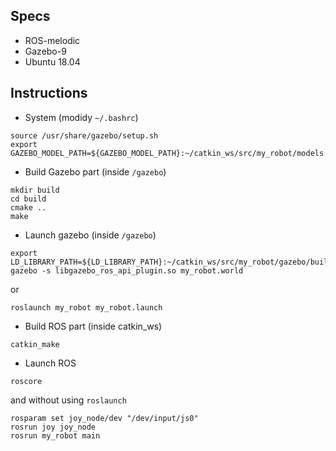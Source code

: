## Specs

* ROS-melodic
* Gazebo-9
* Ubuntu 18.04

## Instructions

* System (modidy `~/.bashrc`)

```
source /usr/share/gazebo/setup.sh
export GAZEBO_MODEL_PATH=${GAZEBO_MODEL_PATH}:~/catkin_ws/src/my_robot/models
```

* Build Gazebo part (inside `/gazebo`)

```
mkdir build
cd build
cmake ..
make
```

* Launch gazebo (inside `/gazebo`)

```
export LD_LIBRARY_PATH=${LD_LIBRARY_PATH}:~/catkin_ws/src/my_robot/gazebo/build
gazebo -s libgazebo_ros_api_plugin.so my_robot.world
```

or

```
roslaunch my_robot my_robot.launch
```

* Build ROS part (inside catkin_ws)

```
catkin_make
```

* Launch ROS

```
roscore
```

and without using `roslaunch`

```
rosparam set joy_node/dev "/dev/input/js0"
rosrun joy joy_node
rosrun my_robot main
```
